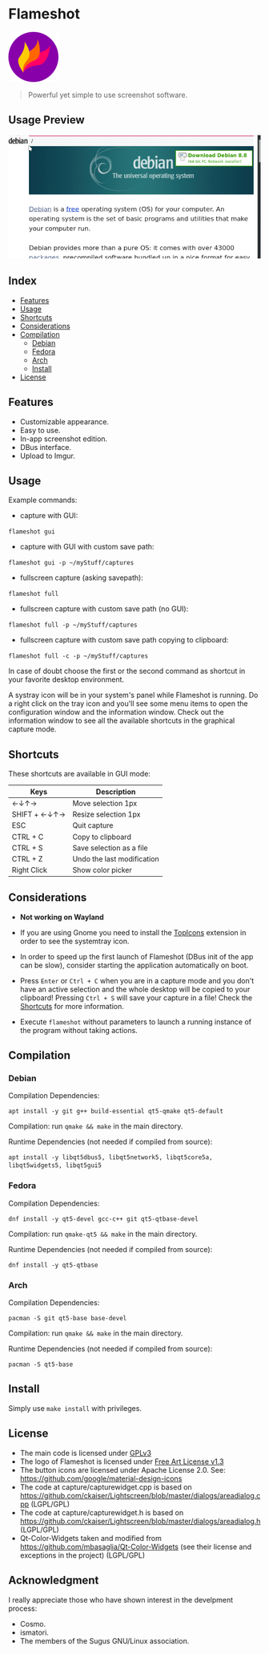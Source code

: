 # Flameshot
![image](./img/flameshot.png) 
> Powerful yet simple to use screenshot software.

## Usage Preview
![image](./img/appPreview/animatedUsage.gif)

## Index
- [Features](#features)
- [Usage](#usage)
- [Shortcuts](#shortcuts)
- [Considerations](#considerations)
- [Compilation](#compilation)
  - [Debian](#debian)
  - [Fedora](#fedora)
  - [Arch](#arch)
  - [Install](#install)
- [License](#license)

## Features
- Customizable appearance.
- Easy to use.
- In-app screenshot edition.
- DBus interface.
- Upload to Imgur.

## Usage
Example commands:
- capture with GUI:

`flameshot gui`
- capture with GUI with custom save path:

`flameshot gui -p ~/myStuff/captures`
- fullscreen capture (asking savepath):

`flameshot full`
- fullscreen capture with custom save path (no GUI):

`flameshot full -p ~/myStuff/captures`
- fullscreen capture with custom save path copying to clipboard:

`flameshot full -c -p ~/myStuff/captures`

In case of doubt choose the first or the second command as shortcut in your favorite desktop environment.

A systray icon will be in your system's panel while Flameshot is running.
Do a right click on the tray icon and you'll see some menu items to open the configuration window and the information window.
Check out the information window to see all the available shortcuts in the graphical capture mode.

## Shortcuts

These shortcuts are available in GUI mode:

|  Keys         |  Description                |
|---            |---                          |
|  ←↓↑→         | Move selection 1px          |
| SHIFT + ←↓↑→  | Resize selection 1px        |
| ESC           | Quit capture                |
| CTRL + C      | Copy to clipboard           |
| CTRL + S      | Save selection as a file    |
| CTRL + Z      | Undo the last modification  |
| Right Click   | Show color picker           |

## Considerations

- **Not working on Wayland**

- If you are using Gnome you need to install the [TopIcons](https://extensions.gnome.org/extension/495/topicons/) extension in order to see the systemtray icon.

- In order to speed up the first launch of Flameshot (DBus init of the app can be slow), consider starting the application automatically on boot.

- Press `Enter` or `Ctrl + C` when you are in a capture mode and you don't have an active selection and the whole desktop will be copied to your clipboard! Pressing `Ctrl + S` will save your capture in a file! Check the [Shortcuts](#shortcuts) for more information.

- Execute `flameshot` without parameters to launch a running instance of the program without taking actions.

## Compilation
### Debian
Compilation Dependencies:
````
apt install -y git g++ build-essential qt5-qmake qt5-default
````

Compilation: run `qmake && make` in the main directory.

Runtime Dependencies (not needed if compiled from source):
````
apt install -y libqt5dbus5, libqt5network5, libqt5core5a, libqt5widgets5, libqt5gui5
````

### Fedora
Compilation Dependencies:
````
dnf install -y qt5-devel gcc-c++ git qt5-qtbase-devel
````

Compilation:  run `qmake-qt5 && make` in the main directory.

Runtime Dependencies (not needed if compiled from source):
````
dnf install -y qt5-qtbase
````

### Arch
Compilation Dependencies:
````
pacman -S git qt5-base base-devel
````

Compilation:  run `qmake && make` in the main directory.

Runtime Dependencies (not needed if compiled from source):
````
pacman -S qt5-base
````

## Install

Simply use `make install` with privileges.

## License
- The main code is licensed under [GPLv3](./LICENSE)
- The logo of Flameshot is licensed under [Free Art License v1.3](./img/flameshotLogoLicense.txt)
- The button icons are licensed under Apache License 2.0. See: https://github.com/google/material-design-icons
- The code at capture/capturewidget.cpp is based on https://github.com/ckaiser/Lightscreen/blob/master/dialogs/areadialog.cpp (LGPL/GPL)
- The code at capture/capturewidget.h is based on https://github.com/ckaiser/Lightscreen/blob/master/dialogs/areadialog.h (LGPL/GPL)
- Qt-Color-Widgets taken and modified from https://github.com/mbasaglia/Qt-Color-Widgets (see their license and exceptions in the project) (LGPL/GPL)

## Acknowledgment
I really appreciate those who have shown interest in the develpment process:
- Cosmo.
- ismatori.
- The members of the Sugus GNU/Linux association.

